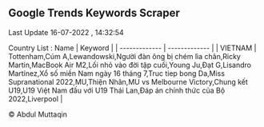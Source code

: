 

## Google Trends Keywords Scraper 
 
Last Update 16-07-2022 , 14:32:54

Country List :
 Name  | Keyword |
| ------------- | ------------- |
| VIETNAM | Tottenham,Cúm A,Lewandowski,Người đàn ông bị chém lìa chân,Ricky Martin,MacBook Air M2,Lối nhỏ vào đời tập cuối,Young Ju,Đạt G,Lisandro Martínez,Xổ số miền Nam ngày 16 tháng 7,Truc tiep bong Da,Miss Supranational 2022,MU,Thiện Nhân,MU vs Melbourne Victory,Chung kết U19,U19 Việt Nam đấu với U19 Thái Lan,Đáp án chính thức của Bộ 2022,Liverpool |



© Abdul Muttaqin 
